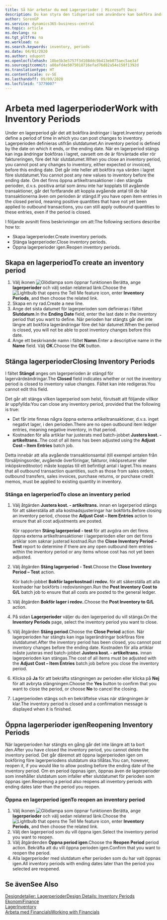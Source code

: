 ```yaml
---
title: Så här arbetar du med Lagerperioder | Microsoft Docs
description: Du kan styra den tidsperiod som användare kan bokföra ändringar i lagret genom att definiera lagerperioder.
author: SorenGP
ms.service: dynamics365-business-central
ms.topic: article
ms.devlang: na
ms.tgt_pltfrm: na
ms.workload: na
ms.search.keywords: inventory, periods
ms.date: 04/01/2020
ms.author: edupont
ms.openlocfilehash: 18be3b3e5757f3d108ddc9b413eb075aec5ae3af
ms.sourcegitcommit: a80afd4e5075018716efad76d82a54e158f1392d
ms.translationtype: HT
ms.contentlocale: sv-SE
ms.lasthandoff: 09/09/2020
ms.locfileid: "3779007"
---
```

# <a name="work-with-inventory-periods"></a><span data-ttu-id="43a60-103">Arbeta med lagerperioder</span><span class="sxs-lookup"><span data-stu-id="43a60-103">Work with Inventory Periods</span></span>
<span data-ttu-id="43a60-104">Under en lagerperiod går det att bokföra ändringar i lagret.</span><span class="sxs-lookup"><span data-stu-id="43a60-104">Inventory periods define a period of time in which you can post changes to inventory.</span></span> <span data-ttu-id="43a60-105">Lagerperioden definieras utifrån slutdatumet.</span><span class="sxs-lookup"><span data-stu-id="43a60-105">An inventory period is defined by the date on which it ends, or the ending date.</span></span> <span data-ttu-id="43a60-106">När en lagerperiod stängs kan inga ändringar bokföras i lagret, oavsett om de är förväntade eller rör faktureringen, före det här slutdatumet.</span><span class="sxs-lookup"><span data-stu-id="43a60-106">When you close an inventory period, you cannot post any changes to inventory, either expected or invoiced, before this ending date.</span></span> <span data-ttu-id="43a60-107">Det går inte heller att bokföra nya värden i lagret före slutdatumet.</span><span class="sxs-lookup"><span data-stu-id="43a60-107">You cannot post any new values to inventory before the ending date.</span></span> <span data-ttu-id="43a60-108">Om det finns öppna artikeltransaktioner i den stängda perioden, d.v.s. positiva antal som ännu inte har kopplats till avgående transaktioner, går det fortfarande att koppla avgående antal till de här transaktionerna även om perioden är stängd.</span><span class="sxs-lookup"><span data-stu-id="43a60-108">If you have open item entries in the closed period, meaning positive quantities that have not yet been applied to outbound transactions, you can still apply outbound quantities to these entries, even if the period is closed.</span></span>  

<span data-ttu-id="43a60-109">I följande avsnitt finns beskrivningar om att:</span><span class="sxs-lookup"><span data-stu-id="43a60-109">The following sections describe how to:</span></span>

* <span data-ttu-id="43a60-110">Skapa lagerperioder.</span><span class="sxs-lookup"><span data-stu-id="43a60-110">Create inventory periods.</span></span>  
* <span data-ttu-id="43a60-111">Stänga lagerperioder.</span><span class="sxs-lookup"><span data-stu-id="43a60-111">Close inventory periods.</span></span>  
* <span data-ttu-id="43a60-112">Öppna lagerperioder igen.</span><span class="sxs-lookup"><span data-stu-id="43a60-112">Reopen inventory periods.</span></span>  

## <a name="to-create-an-inventory-period"></a><span data-ttu-id="43a60-113">Skapa en lagerperiod</span><span class="sxs-lookup"><span data-stu-id="43a60-113">To create an inventory period</span></span>  
1. <span data-ttu-id="43a60-114">Välj ikonen ![Glödlampa som öppnar funktionen Berätta](media/ui-search/search_small.png "Berätta vad du vill göra"), ange **lagerperioder** och välj sedan relaterad länk.</span><span class="sxs-lookup"><span data-stu-id="43a60-114">Choose the ![Lightbulb that opens the Tell Me feature](media/ui-search/search_small.png "Tell me what you want to do") icon, enter **Inventory Periods**, and then choose the related link.</span></span>  
2. <span data-ttu-id="43a60-115">Skapa en ny rad.</span><span class="sxs-lookup"><span data-stu-id="43a60-115">Create a new line.</span></span>  
3. <span data-ttu-id="43a60-116">Ange det sista datumet för lagerperioden som definieras i fältet **Slutdatum**.</span><span class="sxs-lookup"><span data-stu-id="43a60-116">In the **Ending Date** field, enter the last date in the inventory period that you want to define.</span></span> <span data-ttu-id="43a60-117">När perioden har stängts går det inte längre att bokföra lagerändringar före det här datumet.</span><span class="sxs-lookup"><span data-stu-id="43a60-117">When the period is closed, you will not be able to post inventory changes before this date.</span></span>  
4. <span data-ttu-id="43a60-118">Ange ett beskrivande namn i fältet **Namn**.</span><span class="sxs-lookup"><span data-stu-id="43a60-118">Enter a descriptive name in the **Name** field.</span></span> <span data-ttu-id="43a60-119">Välj **OK**.</span><span class="sxs-lookup"><span data-stu-id="43a60-119">Choose the **OK** button.</span></span>  

## <a name="closing-inventory-periods"></a><span data-ttu-id="43a60-120">Stänga lagerperioder</span><span class="sxs-lookup"><span data-stu-id="43a60-120">Closing Inventory Periods</span></span>  
<span data-ttu-id="43a60-121">I fältet **Stängd** anges om lagerperioden är stängd för lagervärdeändringar.</span><span class="sxs-lookup"><span data-stu-id="43a60-121">The **Closed** field indicates whether or not the inventory period is closed to inventory value changes.</span></span> <span data-ttu-id="43a60-122">Fältet kan inte redigeras.</span><span class="sxs-lookup"><span data-stu-id="43a60-122">You cannot edit this field.</span></span>  

<span data-ttu-id="43a60-123">Det går att stänga vilken lagerperiod som helst, förutsatt att följande villkor är uppfyllda:</span><span class="sxs-lookup"><span data-stu-id="43a60-123">You can close any inventory period, provided that the following is true:</span></span>  

* <span data-ttu-id="43a60-124">Det får inte finnas några öppna externa artikeltransaktioner, d.v.s. inget negativt lager, i den perioden.</span><span class="sxs-lookup"><span data-stu-id="43a60-124">There are no open outbound item ledger entries, meaning negative inventory, in that period.</span></span>  
* <span data-ttu-id="43a60-125">Kostnaden för alla artiklar har justerats med batch-jobbet **Justera kost. - artikeltrans.**.</span><span class="sxs-lookup"><span data-stu-id="43a60-125">The cost of all items has been adjusted using the **Adjust Cost – Item Entries** batch job.</span></span>  

<span data-ttu-id="43a60-126">Detta innebär att alla avgående transaktionsantal (till exempel antalen från försäljningsorder, avgående överföringar, fakturor, inköpsreturer eller inköpskreditnotor) måste kopplas till ett befintligt antal i lagret.</span><span class="sxs-lookup"><span data-stu-id="43a60-126">This means that all outbound transaction quantities, such as those from sales orders, outbound transfers, sales invoices, purchase returns, or purchase credit memos, must be applied to existing quantity in inventory.</span></span>  

### <a name="to-close-an-inventory-period"></a><span data-ttu-id="43a60-127">Stänga en lagerperiod</span><span class="sxs-lookup"><span data-stu-id="43a60-127">To close an inventory period</span></span>  
1. <span data-ttu-id="43a60-128">Välj åtgärden **Justera kost. - artikeltrans.** innan en lagerperiod stängs för att säkerställa att alla kostnadsjusteringar har bokförts.</span><span class="sxs-lookup"><span data-stu-id="43a60-128">Before closing an inventory period, choose the **Adjust Cost – Item Entries** action to ensure that all cost adjustments are posted.</span></span>

     <span data-ttu-id="43a60-129">Kör rapporten **Stäng lagerperiod - test** för att avgöra om det finns öppna externa artikeltransaktioner i lagerperioden eller om det finns artiklar som saknar justerad kostnad.</span><span class="sxs-lookup"><span data-stu-id="43a60-129">Run the **Close Inventory Period – Test** report to determine if there are any open outbound item entries within the inventory period or any items whose cost has not yet been adjusted.</span></span>  
2. <span data-ttu-id="43a60-130">Välj åtgärden **Stäng lagerperiod - Test**.</span><span class="sxs-lookup"><span data-stu-id="43a60-130">Choose the **Close Inventory Period – Test** action.</span></span>  

     <span data-ttu-id="43a60-131">Kör batch-jobbet **Bokför lagerkostnad i redov.** för att säkerställa att alla kostnader har bokförts i redovisningen.</span><span class="sxs-lookup"><span data-stu-id="43a60-131">Run the **Post Inventory Cost to G/L** batch job to ensure that all costs are posted to the general ledger.</span></span>  
3. <span data-ttu-id="43a60-132">Välj åtgärden **Bokför lager i redov.**.</span><span class="sxs-lookup"><span data-stu-id="43a60-132">Choose the **Post Inventory to G/L** action.</span></span>  
4. <span data-ttu-id="43a60-133">På sidan **Lagerperioder** väljer du den lagerperiod du vill stänga.</span><span class="sxs-lookup"><span data-stu-id="43a60-133">On the **Inventory Periods** page, select the inventory period you want to close.</span></span>  
5. <span data-ttu-id="43a60-134">Välj åtgärden **Stäng period**.</span><span class="sxs-lookup"><span data-stu-id="43a60-134">Choose the **Close Period** action.</span></span> <span data-ttu-id="43a60-135">När lagerperioden har stängts kan inga lagerändringar bokföras före slutdatumet.</span><span class="sxs-lookup"><span data-stu-id="43a60-135">After the inventory period has been closed, you cannot post inventory changes before the ending date.</span></span> <span data-ttu-id="43a60-136">Kostnaden för alla artiklar måste justeras med batch-jobbet **Justera kost. - artikeltrans.** innan lagerperioden kan stängas.</span><span class="sxs-lookup"><span data-stu-id="43a60-136">The cost of all items must be adjusted with the **Adjust Cost – Item Entries** batch job before you close the inventory period.</span></span>  
6. <span data-ttu-id="43a60-137">Klicka på **Ja** för att bekräfta stängningen av perioden eller klicka på **Nej** för att avbryta stängningen.</span><span class="sxs-lookup"><span data-stu-id="43a60-137">Choose the **Yes** button to confirm that you want to close the period, or choose **No** to cancel the closing.</span></span>  
7. <span data-ttu-id="43a60-138">Lagerperioden stängs och en bekräftelse visas när stängningen är klar.</span><span class="sxs-lookup"><span data-stu-id="43a60-138">The inventory period is closed and a confirmation message is displayed when it is finished.</span></span>  

## <a name="reopening-inventory-periods"></a><span data-ttu-id="43a60-139">Öppna lagerperioder igen</span><span class="sxs-lookup"><span data-stu-id="43a60-139">Reopening Inventory Periods</span></span>  
<span data-ttu-id="43a60-140">När lagerperioden har stängts en gång går det inte längre att ta bort den.</span><span class="sxs-lookup"><span data-stu-id="43a60-140">After you have closed the inventory period, you cannot delete the inventory period.</span></span> <span data-ttu-id="43a60-141">Det går däremot att öppna lagerperioden igen om bokföring före lagerperiodens slutdatum ska tillåtas.</span><span class="sxs-lookup"><span data-stu-id="43a60-141">You can, however, reopen it, if you would like to allow posting before the ending date of the inventory period.</span></span> <span data-ttu-id="43a60-142">Om en period öppnas igen, öppnas även de lagerperioder som innehåller slutdatum som infaller efter slutdatumet för perioden som öppnas igen.</span><span class="sxs-lookup"><span data-stu-id="43a60-142">Reopening a period also reopens all inventory periods with ending dates later than the period you reopen.</span></span>  

### <a name="to-reopen-an-inventory-period"></a><span data-ttu-id="43a60-143">Öppna en lagerperiod igen</span><span class="sxs-lookup"><span data-stu-id="43a60-143">To reopen an inventory period</span></span>  
1. <span data-ttu-id="43a60-144">Välj ikonen ![Glödlampa som öppnar funktionen Berätta](media/ui-search/search_small.png "Berätta vad du vill göra"), ange **lagerperioder** och välj sedan relaterad länk.</span><span class="sxs-lookup"><span data-stu-id="43a60-144">Choose the ![Lightbulb that opens the Tell Me feature](media/ui-search/search_small.png "Tell me what you want to do") icon, enter **Inventory Periods**, and then choose the related link.</span></span>  
2. <span data-ttu-id="43a60-145">Välj den lagerperiod som du vill öppna igen.</span><span class="sxs-lookup"><span data-stu-id="43a60-145">Select the inventory period you want to reopen.</span></span>  
3. <span data-ttu-id="43a60-146">Välj åtgärdenden **Öppna period igen**.</span><span class="sxs-lookup"><span data-stu-id="43a60-146">Choose the **Reopen Period** period action.</span></span> <span data-ttu-id="43a60-147">Bekräfta att du vill öppna perioden igen.</span><span class="sxs-lookup"><span data-stu-id="43a60-147">Confirm that you want to reopen the period.</span></span>  
4. <span data-ttu-id="43a60-148">Alla lagerperioder med slutdatum efter perioden som du har valt öppnas igen.</span><span class="sxs-lookup"><span data-stu-id="43a60-148">All inventory periods with ending dates later than the period you selected are reopened.</span></span>  

## <a name="see-also"></a><span data-ttu-id="43a60-149">Se även</span><span class="sxs-lookup"><span data-stu-id="43a60-149">See Also</span></span>  
[<span data-ttu-id="43a60-150">Designdetaljer: Lagerperioder</span><span class="sxs-lookup"><span data-stu-id="43a60-150">Design Details: Inventory Periods</span></span>](design-details-inventory-periods.md)  
[<span data-ttu-id="43a60-151">Ekonomi</span><span class="sxs-lookup"><span data-stu-id="43a60-151">Finance</span></span>](finance.md)  
[<span data-ttu-id="43a60-152">Lager</span><span class="sxs-lookup"><span data-stu-id="43a60-152">Inventory</span></span>](inventory-manage-inventory.md)  
[<span data-ttu-id="43a60-153">Arbeta med Financials</span><span class="sxs-lookup"><span data-stu-id="43a60-153">Working with Financials</span></span>](ui-work-product.md)
